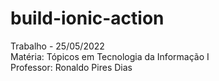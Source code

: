 # build-ionic-action
Trabalho - 25/05/2022  
Matéria: Tópicos em Tecnologia da Informação I  
Professor: Ronaldo Pires Dias  